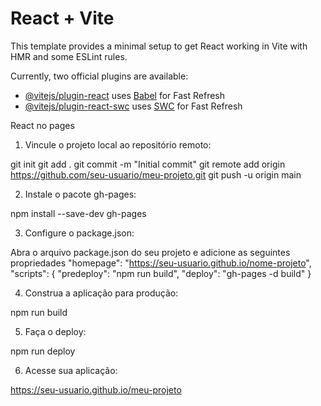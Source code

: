 # React + Vite

This template provides a minimal setup to get React working in Vite with HMR and some ESLint rules.

Currently, two official plugins are available:

- [@vitejs/plugin-react](https://github.com/vitejs/vite-plugin-react/blob/main/packages/plugin-react/README.md) uses [Babel](https://babeljs.io/) for Fast Refresh
- [@vitejs/plugin-react-swc](https://github.com/vitejs/vite-plugin-react-swc) uses [SWC](https://swc.rs/) for Fast Refresh

React no pages

1. Vincule o projeto local ao repositório remoto:

git init
git add .
git commit -m "Initial commit"
git remote add origin https://github.com/seu-usuario/meu-projeto.git
git push -u origin main

2. Instale o pacote gh-pages:

npm install --save-dev gh-pages

3. Configure o package.json:

Abra o arquivo package.json do seu projeto e adicione as seguintes propriedades
"homepage": "https://seu-usuario.github.io/nome-projeto",
"scripts": {
  "predeploy": "npm run build",
  "deploy": "gh-pages -d build"
}

4. Construa a aplicação para produção:

npm run build

5. Faça o deploy:

npm run deploy

6. Acesse sua aplicação:

https://seu-usuario.github.io/meu-projeto
